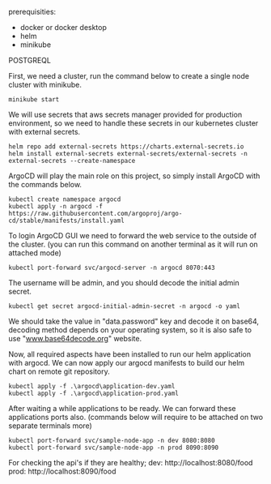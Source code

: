 prerequisities:
- docker or docker desktop
- helm
- minikube

POSTGREQL

First, we need a cluster, run the command below to create a single node cluster with minikube.
```
minikube start
```
We will use secrets that aws secrets manager provided for production environment, so we need to handle these secrets in our kubernetes cluster with external secrets. 
```
helm repo add external-secrets https://charts.external-secrets.io
helm install external-secrets external-secrets/external-secrets -n external-secrets --create-namespace 
```
ArgoCD will play the main role on this project, so simply install ArgoCD with the commands below.
```
kubectl create namespace argocd
kubectl apply -n argocd -f https://raw.githubusercontent.com/argoproj/argo-cd/stable/manifests/install.yaml
```
To login ArgoCD GUI we need to forward the web service to the outside of the cluster.
(you can run this command on another terminal as it will run on attached mode)
```
kubectl port-forward svc/argocd-server -n argocd 8070:443
```
The username will be admin, and you should decode the initial admin secret.
```
kubectl get secret argocd-initial-admin-secret -n argocd -o yaml
```
We should take the value in "data.password" key and decode it on base64, decoding method depends on your operating system, so it is also safe to use "www.base64decode.org" website. 

Now, all required aspects have been installed to run our helm application with argocd. We can now apply our argocd manifests to build our helm chart on remote git repository.
```
kubectl apply -f .\argocd\application-dev.yaml
kubectl apply -f .\argocd\application-prod.yaml
```
After waiting a while applications to be ready. We can forward these applications ports also.
(commands below will require to be attached on two separate terminals more)
```
kubectl port-forward svc/sample-node-app -n dev 8080:8080
kubectl port-forward svc/sample-node-app -n prod 8090:8090
```
For checking the api's if they are healthy;
dev: http://localhost:8080/food
prod: http://localhost:8090/food